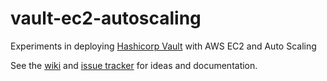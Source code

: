 # vault-ec2-autoscaling

Experiments in deploying [Hashicorp Vault](https://vaultproject.io/) with AWS EC2 and Auto Scaling

See the [wiki](https://github.com/tonyhburns/vault-ec2-autoscaling/wiki) and [issue tracker](https://github.com/tonyhburns/vault-ec2-autoscaling/issues) for ideas and documentation.
